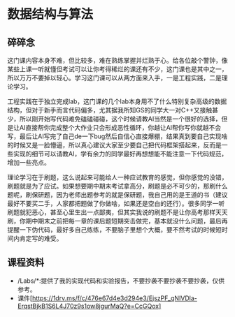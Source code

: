 # 数据结构与算法
## 碎碎念
这门课内容本身不难，但比较多，难在熟练掌握并烂熟于心。给各位敲个警钟，像某些上课一听就懂但考试可以让你考得稀烂的课还有不少，这门课也是其中之一，所以万万不要掉以轻心。学习这门课可以从两方面来入手，一是工程实践，二是理论学习。

工程实践在于独立完成lab，这门课的几个lab本身用不了什么特别复杂高级的数据结构，但对于新手而言代码偏多，尤其据我所知GS的同学大一对C++又接触甚少，所以刚开始写代码难免磕磕碰碰，这个时候请教AI当然是一个很好的选择，但是让AI直接帮你完成整个大作业只会形成恶性循环，你越让AI帮你写你就越不会写，最后让AI写完了自己de一下bug然后自信心直接爆棚，结果真到要自己实现啥的时候又是一脸懵逼，所以真心建议大家至少要自己把代码框架搭起来，反而是一些实现的细节可以请教AI，学有余力的同学最好再想想能不能注意一下代码规范，增加一些亮点。

理论学习在于刷题，这么说起来可能给人一种应试教育的感觉，但你感觉的没错，刷题就是为了应试。如果想要期中期末考试拿高分，刷题是必不可少的，那刷什么题呢，刷保研题，因为老师出题参考的就是保研题，我自己用的是王道的书（建议最好不要买二手，人家都把题做了你做啥，如果还是空白的还行）。很多同学一听刷题就犯恶心，甚至心里生出一点鄙夷，但其实我说的刷题不是让你高考那样天天刷，你期中期末之前把每一章的课后题短期突击做完，基本就没什么问题，最后再提醒一下伪代码，最好多自己练练，不要脑子里想个大概，要不然考试的时候短时间内肯定写的难受。

## 课程资料
- /Labs/*:提供了我的实现代码和实验报告，不要抄袭不要抄袭不要抄袭，仅供参考。
- 课件[https://1drv.ms/f/c/476e67d4e3d294e3/EjszPF_qNIVDla-ErqstBjkB1S6L4J70z9s1ow8jgurMaQ?e=CcGQox]